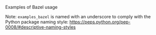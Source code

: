 Examples of Bazel usage

Note: `examples_bazel` is named with an underscore to comply with the Python package naming style:
https://peps.python.org/pep-0008/#descriptive-naming-styles
